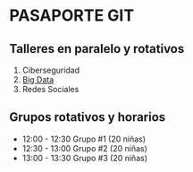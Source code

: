 # PASAPORTE GIT

## Talleres en paralelo y rotativos

1. Ciberseguridad
2. [Big Data](pasaporte/bigdata_workshop.md)
3. Redes Sociales

## Grupos rotativos y horarios
- 12:00 - 12:30 Grupo #1 (20 niñas)
- 12:30 - 13:00 Grupo #2 (20 niñas)
- 13:00 - 13:30 Grupo #3 (20 niñas)
